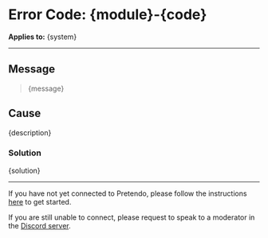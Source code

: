 # Error Code: {module}-{code}
**Applies to:** {system}

---

## Message

> {message}

## Cause

{description}

### Solution

{solution}

---

If you have not yet connected to Pretendo, please follow the instructions [here](/docs/install) to get started.

If you are still unable to connect, please request to speak to a moderator in the [Discord server](https://invite.gg/pretendo).
